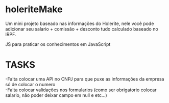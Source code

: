 # holeriteMake
Um mini projeto baseado nas informações do Holerite, nele você pode adicionar seu salario + comissão + desconto tudo calculado baseado no IRPF.

JS para praticar os conhecimentos em JavaScript

# TASKS
-Falta colocar uma API no CNPJ para que puxe as informações da empresa só de colocar o numero <br>
-Falta colocar validações nos formularios (como ser obrigatorio colocar salario, não poder deixar campo em null e etc...)
